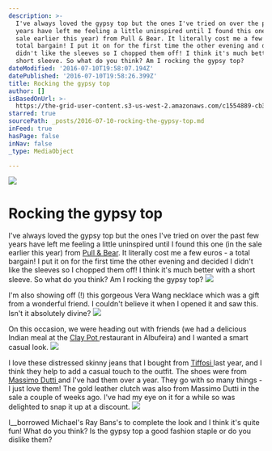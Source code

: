```yaml
---
description: >-
  I've always loved the gypsy top but the ones I've tried on over the past few
  years have left me feeling a little uninspired until I found this one (in the
  sale earlier this year) from Pull & Bear. It literally cost me a few euros - a
  total bargain! I put it on for the first time the other evening and decided I
  didn't like the sleeves so I chopped them off! I think it's much better with a
  short sleeve. So what do you think? Am I rocking the gypsy top?
dateModified: '2016-07-10T19:58:07.194Z'
datePublished: '2016-07-10T19:58:26.399Z'
title: Rocking the gypsy top
author: []
isBasedOnUrl: >-
  https://the-grid-user-content.s3-us-west-2.amazonaws.com/c1554889-cb31-4ed0-a7f7-e99a2d8c106b.jpg
starred: true
sourcePath: _posts/2016-07-10-rocking-the-gypsy-top.md
inFeed: true
hasPage: false
inNav: false
_type: MediaObject

---
```

![](https://the-grid-user-content.s3-us-west-2.amazonaws.com/c1554889-cb31-4ed0-a7f7-e99a2d8c106b.jpg)

# Rocking the gypsy top

I've always loved the gypsy top but the ones I've tried on over the past few years have left me feeling a little uninspired until I found this one (in the sale earlier this year) from [Pull & Bear][0]. It literally cost me a few euros - a total bargain! I put it on for the first time the other evening and decided I didn't like the sleeves so I chopped them off! I think it's much better with a short sleeve. So what do you think? Am I rocking the gypsy top?
![](https://the-grid-user-content.s3-us-west-2.amazonaws.com/a6afdfd8-5227-4262-8479-177759e82f9a.jpg)

I'm also showing off (!) this gorgeous Vera Wang necklace which was a gift from a wonderful friend. I couldn't believe it when I opened it and saw this. Isn't it absolutely divine?
![](https://the-grid-user-content.s3-us-west-2.amazonaws.com/53a581c7-1a81-484a-82ac-458d982ef127.jpg)

On this occasion, we were heading out with friends (we had a delicious Indian meal at the [Clay Pot ][1]restaurant in Albufeira) and I wanted a smart casual look.
![](https://the-grid-user-content.s3-us-west-2.amazonaws.com/7ba7c309-b087-4a31-9e06-abd717c74919.jpg)

I love these distressed skinny jeans that I bought from [Tiffosi ][2]last year, and I think they help to add a casual touch to the outfit. The shoes were from [Massimo Dutti ][3]and I've had them over a year. They go with so many things - I just love them! The gold leather clutch was also from Massimo Dutti in the sale a couple of weeks ago. I've had my eye on it for a while so was delighted to snap it up at a discount.
![](https://the-grid-user-content.s3-us-west-2.amazonaws.com/e0e2dd30-a91c-471e-9894-a4031cc6254a.jpg)

I__borrowed Michael's Ray Bans's to complete the look and I think it's quite fun! What do you think? Is the gypsy top a good fashion staple or do you dislike them?

[0]: http://www.awin1.com/cread.php?awinmid=6656&awinaffid=278803&clickref=&p=
[1]: https://www.tripadvisor.com/ShowUserReviews-g189112-d1508114-r137167796-Clay_Oven-Albufeira_Faro_District_Algarve.html
[2]: https://www.tiffosi.com/
[3]: http://massimodutti.com/